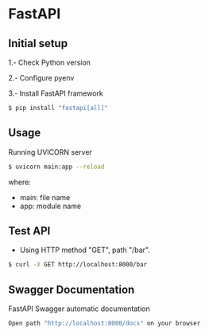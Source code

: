 # FastAPI

## Initial setup

1.- Check Python version

2.- Configure pyenv

3.- Install FastAPI framework

```sh
$ pip install "fastapi[all]"
```

## Usage

Running UVICORN server

```sh
$ uvicorn main:app --reload
```

where:

- main: file name
- app: module name

## Test API

- Using HTTP method "GET", path "/bar".

```sh
$ curl -X GET http://localhost:8000/bar
```

## Swagger Documentation

FastAPI Swagger automatic documentation

```sh
Open path "http://localhost:8000/docs" on your browser
```
